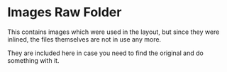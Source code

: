 # Images Raw Folder

This contains images which were used in the layout, 
but since they were inlined, the files themselves are not in use any more. 

They are included here in case you need to find the original and do something with it. 